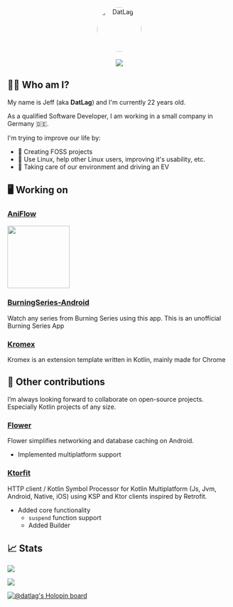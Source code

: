 <div style="text-align: center !important">
    <p align="center" style="text-align: center !important">
      <a href="https://github.com/DatL4g">
      <img align="center" alt="DatLag" style="width: 100px; height: 100px; border-radius: 50%;" src="https://avatars2.githubusercontent.com/u/46448715?s=100&v=4"></a>
      <br>
      <br>
      <a href="https://github.com/DatL4g"><img src="https://komarev.com/ghpvc/?username=DatL4g&color=db3236" /></a>
    </p>
</div>

## 👦🏻 Who am I?

My name is Jeff (aka **DatLag**) and I'm currently 22 years old.

As a qualified Software Developer, I am working in a small company in Germany 🇩🇪.

I'm trying to improve our life by:

- 🔭 Creating FOSS projects
- 🐧 Use Linux, help other Linux users, improving it's usability, etc.
- 🌱 Taking care of our environment and driving an EV

## 🖥 Working on

### [AniFlow](https://github.com/DatL4g/AniFlow)

<a href="https://play.google.com/store/apps/details?id=dev.datlag.aniflow" target="_blank">
<img src="https://play.google.com/intl/en_gb/badges/static/images/badges/en_badge_web_generic.png" width=140 />
</a>

### [BurningSeries-Android](https://github.com/DATL4G/BurningSeries-Android)

Watch any series from Burning Series using this app.
This is an unofficial Burning Series App

### [Kromex](https://github.com/DATL4G/Kromex)

Kromex is an extension template written in Kotlin, mainly made for Chrome

## 👥 Other contributions

I’m always looking forward to collaborate on open-source projects.
Especially Kotlin projects of any size.

### [Flower](https://github.com/hadiyarajesh/flower)

Flower simplifies networking and database caching on Android.

- Implemented multiplatform support

### [Ktorfit](https://github.com/Foso/Ktorfit)

HTTP client / Kotlin Symbol Processor for Kotlin Multiplatform (Js, Jvm, Android, Native, iOS) using KSP and Ktor clients inspired by Retrofit.

- Added core functionality
    - ```suspend``` function support
    - Added Builder

## 📈 Stats

![](https://github-readme-stats.vercel.app/api?username=DatL4g&theme=dracula&show_icons=true&include_all_commits=true&custom_title=DatLag%27s%20GitHub%20stats)

![](https://github-readme-stats.vercel.app/api/top-langs/?username=DatL4g&layout=compact&theme=dracula)

[![@datlag's Holopin board](https://holopin.io/api/user/board?user=datlag)](https://holopin.io/@datlag)
